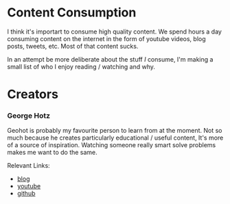 # Content Consumption

I think it's importart to consume high quality content. We spend hours a day consuming content on the internet in the form of
youtube videos, blog posts, tweets, etc. Most of that content sucks.

In an attempt be more deliberate about the stuff *I* consume, I'm making a small list of who I enjoy reading / watching and why.

Creators
====

### George Hotz

Geohot is probably my favourite person to learn from at the moment. Not so much because he creates particularly educational / useful content, It's more
of a source of inspiration. Watching someone really smart solve problems makes me want to do the same.

Relevant Links:
- [blog](https://geohot.github.io/blog/)
- [youtube](https://www.youtube.com/c/commaai/videos)
- [github](https://github.com/geohot)
